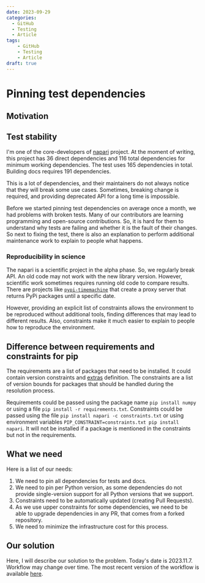 ```yaml
---
date: 2023-09-29
categories:
  - GitHub
  - Testing
  - Article
tags:
    - GitHub
    - Testing
    - Article
draft: true
---
```


# Pinning test dependencies

## Motivation

## Test stability

I'm one of the core-developers of [napari](https://github.com/napari/napari) project. 
At the moment of writing, this project has 36 direct dependencies and 116 total dependencies for minimum working dependencies.
The test uses 165 dependencies in total. Building docs requires 191 dependencies.

This is a lot of dependencies, and their maintainers do not always notice that they will break some use cases. 
Sometimes, breaking change is required, and providing deprecated API for a long time is impossible.

Before we started pinning test dependencies on average once a month, we had problems with broken tests.
Many of our contributors are learning programming and open-source contributions.
So, it is hard for them to understand why tests are failing and whether it is the fault of their changes.
So next to fixing the test, there is also an explanation to perform additional maintenance work to explain to people what happens.


### Reproducibility in science

The napari is a scientific project in the alpha phase. So, we regularly break API. 
An old code may not work with the new library version. 
However, scientific work sometimes requires running old code to compare results.
There are projects like [`pypi-timemachine`](https://pypi.org/project/pypi-timemachine/) 
that create a proxy server that returns PyPi packages until a specific date.

However, providing an explicit list of constraints allows the environment 
to be reproduced without additional tools, finding differences that may lead to different results.
Also, constraints make it much easier to explain to people how to reproduce the environment.


## Difference between requirements and constraints for pip

The requirements are a list of packages that need to be installed. 
It could contain version constraints and [extras](https://pip.pypa.io/en/stable/reference/requirement-specifiers/#requirement-specifiers) definition. 
The constraints are a list of version bounds for packages that should be handled during the resolution process. 

Requirements could be passed using the package name `pip install numpy` or using a file `pip install -r requirements.txt`.
Constraints could be passed using the file `pip install napari -c constraints.txt` or using environment variables `PIP_CONSTRAINT=constraints.txt pip install napari`. 
It will not be installed if a package is mentioned in the constraints but not in the requirements.

## What we need

Here is a list of our needs:

1. We need to pin all dependencies for tests and docs.
2. We need to pin per Python version, as some dependencies do not provide single-version support for all Python versions that we support.
3. Constraints need to be automatically updated (creating Pull Requests).
4. As we use upper constraints for some dependencies, we need to be able to upgrade dependencies in any PR, that comes from a forked repository. 
5. We need to minimize the infrastructure cost for this process.

## Our solution

Here, I will describe our solution to the problem. Today's date is 2023.11.7. Workflow may change over time. The most recent version of the workflow is available [here](https://github.com/napari/napari/blob/main/.github/workflows/upgrade_test_constraints.yml).



